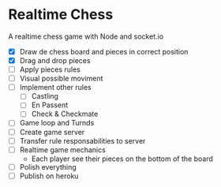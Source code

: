 # Realtime Chess
A realtime chess game with Node and socket.io

- [x] Draw de chess board and pieces in correct position
- [x] Drag and drop pieces
- [ ] Apply pieces rules
- [ ] Visual possible moviment
- [ ] Implement other rules
    - [ ] Castling
    - [ ] En Passent
    - [ ] Check & Checkmate
- [ ] Game loop and Turnds
- [ ] Create game server
- [ ] Transfer rule responsabilities to server
- [ ] Realtime game mechanics
    - Each player see their pieces on the bottom of the board
- [ ] Polish everything
- [ ] Publish on heroku